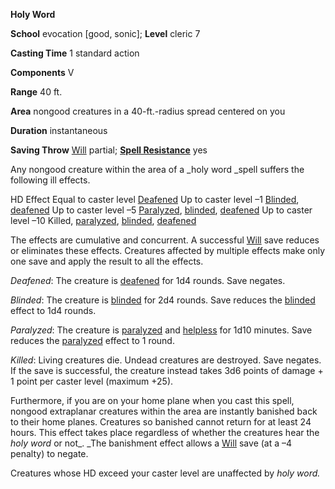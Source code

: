  **Holy Word**

**School** evocation [good, sonic]; **Level** cleric 7

**Casting Time** 1 standard action

**Components** V

**Range** 40 ft.

**Area** nongood creatures in a 40-ft.-radius spread centered on you

**Duration** instantaneous

**Saving Throw** [Will](../combat.html#_will) partial; **[Spell Resistance](../glossary.html#_spell-resistance)** yes

Any nongood creature within the area of a _holy word _spell suffers the following ill effects.

<thead><tr>
<th>HD</th>
<th>Effect</th>
</tr></thead><tbody>
<tr class="odd">
<td>Equal to caster level</td>
<td><a href="../glossary.html#_deafened">Deafened</a></td>
</tr>
<tr class="even">
<td>Up to caster level –1</td>
<td>
<a href="../glossary.html#_blinded">Blinded</a>, <a href="../glossary.html#_deafened">deafened</a>
</td>
</tr>
<tr class="odd">
<td>Up to caster level –5</td>
<td>
<a href="../glossary.html#_paralyzed">Paralyzed</a>, <a href="../glossary.html#_blinded">blinded</a>, <a href="../glossary.html#_deafened">deafened</a>
</td>
</tr>
<tr class="even">
<td>Up to caster level –10</td>
<td>Killed, <a href="../glossary.html#_paralyzed">paralyzed</a>, <a href="../glossary.html#_blinded">blinded</a>, <a href="../glossary.html#_deafened">deafened</a>
</td>
</tr>
</tbody>

The effects are cumulative and concurrent. A successful [Will](../combat.html#_will) save reduces or eliminates these effects. Creatures affected by multiple effects make only one save and apply the result to all the effects.

_Deafened_: The creature is [deafened](../glossary.html#_deafened) for 1d4 rounds. Save negates.

_Blinded_: The creature is [blinded](../glossary.html#_blinded) for 2d4 rounds. Save reduces the [blinded](../glossary.html#_blinded) effect to 1d4 rounds.

_Paralyzed_: The creature is [paralyzed](../glossary.html#_paralyzed) and [helpless](../glossary.html#_helpless) for 1d10 minutes. Save reduces the [paralyzed](../glossary.html#_paralyzed) effect to 1 round.

_Killed_: Living creatures die. Undead creatures are destroyed. Save negates. If the save is successful, the creature instead takes 3d6 points of damage + 1 point per caster level (maximum +25).

Furthermore, if you are on your home plane when you cast this spell, nongood extraplanar creatures within the area are instantly banished back to their home planes. Creatures so banished cannot return for at least 24 hours. This effect takes place regardless of whether the creatures hear the _holy word_ or not_. _The banishment effect allows a [Will](../combat.html#_will) save (at a –4 penalty) to negate.

Creatures whose HD exceed your caster level are unaffected by _holy word._

